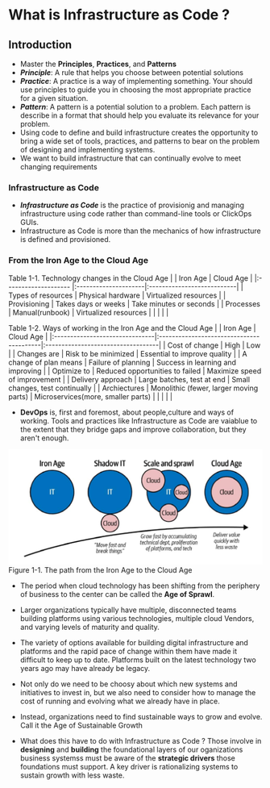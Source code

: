# What is Infrastructure as Code ?

## Introduction

- Master the **Principles**, **Practices**, and **Patterns**
- ***Principle***: A rule that helps you choose between potential solutions
- ***Practice***: A practice is a way of implementing something. Your should use principles to guide you in choosing the most appropriate practice for a given situation.
- ***Pattern***: A pattern is a potential solution to a problem. Each pattern is describe in a format that should help you evaluate its relevance for your problem.
- Using code to define and build infrastructure creates the opportunity to bring a wide set of tools, practices, and patterns to bear on the problem of designing and implementing systems.
- We want to build infrastructure that can continually evolve to meet changing requirements

 ### Infrastructure as Code
 - ***Infrastructure as Code*** is the practice of provisionig and managing infrastructure using code rather than command-line tools or ClickOps GUIs.
 - Infrastructure as Code is more than the mechanics of how infrastructure is defined and provisioned.


### From the Iron Age to the Cloud Age
Table 1-1. Technology changes in the Cloud Age
|                      | Iron Age             | Cloud Age                  |
|:-------------------- |:---------------------|:---------------------------|
| Types of resources   | Physical hardware    | Virtualized resources      |
| Provisioning         | Takes days or weeks  | Take minutes or seconds    |
| Processes            | Manual(runbook)      | Virtualized resources      |
|                      |                      |                            |

Table 1-2. Ways of working in the Iron Age and the Cloud Age
|                                |            Iron Age                      |           Cloud Age                |
|:-------------------------------|:-----------------------------------------|:-----------------------------------|
| Cost of change                 | High                                     | Low                                |
| Changes are                    | Risk to be minimized                     | Essential to improve quality       |
| A change of plan means         | Failure of planning                      | Success in learning and improving  |
| Optimize to                    | Reduced opportunities to failed          | Maximize speed of improvement      |
| Delivery approach              | Large batches, test at end               | Small changes, test continually    |
| Archiectures                   | Monolithic (fewer, larger moving parts)  | Microservices(more, smaller parts) |
|                                |                                          |                                    |

- **DevOps** is, first and foremost, about people,culture and ways of working. Tools and practices like Infrastructure as Code are vaiablue to the extent that they bridge gaps and improve collaboration, but they aren't enough.

![The path from the Iron Age to the Cloud Age](./Chap-01-assets/Figure-1-1.png)
Figure 1-1. The path from the Iron Age to the Cloud Age

- The period when cloud technology has been shifting from the periphery of business to the center can be called the **Age of Sprawl**.

- Larger organizations typically have multiple, disconnected teams building platforms using various technologies, multiple cloud Vendors, and varying levels of maturity and quality.

- The variety of options available for building digital infrastructure and platforms and the rapid pace of change within them have made it difficult to keep up to date. Platforms built on the latest 
technology two years ago may have already be legacy.

- Not only do we need to be choosy about which new systems and initiatives to invest in, but we also need to consider how to manage the cost of running and evolving what we already have in place.

- Instead, organizations need to find sustainable ways to grow and evolve. Call it the Age of Sustainable Growth

- What does this have to do with Infrastructure as Code ? Those involve in **designing** and **building** the foundational layers of our oganizations business systemss must be aware of the **strategic drivers** those foundations must support. A key driver is rationalizing systems to sustain growth with less waste.